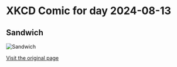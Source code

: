 
# XKCD Comic for day 2024-08-13

## Sandwich

![Sandwich](https://imgs.xkcd.com/comics/sandwich.png "Proper User Policy apparently means Simon Says.")

[Visit the original page](https://xkcd.com/149/)
